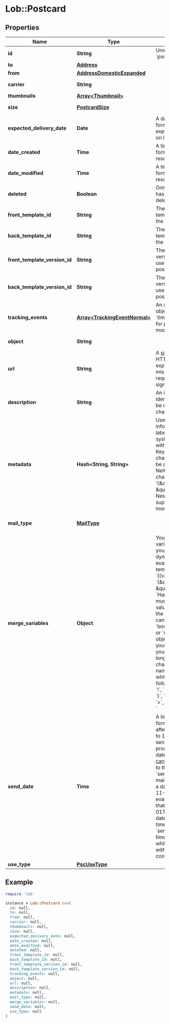 # Lob::Postcard

## Properties

| Name | Type | Description | Notes |
| ---- | ---- | ----------- | ----- |
| **id** | **String** | Unique identifier prefixed with &#x60;psc_&#x60;. |  |
| **to** | [**Address**](Address.md) |  | [optional] |
| **from** | [**AddressDomesticExpanded**](AddressDomesticExpanded.md) |  | [optional] |
| **carrier** | **String** |  | [optional][default to &#39;USPS&#39;] |
| **thumbnails** | [**Array&lt;Thumbnail&gt;**](Thumbnail.md) |  | [optional] |
| **size** | [**PostcardSize**](PostcardSize.md) |  | [optional][default to &#39;4x6&#39;] |
| **expected_delivery_date** | **Date** | A date in YYYY-MM-DD format of the mailpiece&#39;s expected delivery date based on its &#x60;send_date&#x60;. | [optional] |
| **date_created** | **Time** | A timestamp in ISO 8601 format of the date the resource was created. | [optional] |
| **date_modified** | **Time** | A timestamp in ISO 8601 format of the date the resource was last modified. | [optional] |
| **deleted** | **Boolean** | Only returned if the resource has been successfully deleted. | [optional] |
| **front_template_id** | **String** | The unique ID of the HTML template used for the front of the postcard. | [optional] |
| **back_template_id** | **String** | The unique ID of the HTML template used for the back of the postcard. | [optional] |
| **front_template_version_id** | **String** | The unique ID of the specific version of the HTML template used for the front of the postcard. | [optional] |
| **back_template_version_id** | **String** | The unique ID of the specific version of the HTML template used for the back of the postcard. | [optional] |
| **tracking_events** | [**Array&lt;TrackingEventNormal&gt;**](TrackingEventNormal.md) | An array of tracking_event objects ordered by ascending &#x60;time&#x60;. Will not be populated for postcards created in test mode. | [optional] |
| **object** | **String** |  | [optional][default to &#39;postcard&#39;] |
| **url** | **String** | A [signed link](#section/Asset-URLs) served over HTTPS. The link returned will expire in 30 days to prevent mis-sharing. Each time a GET request is initiated, a new signed URL will be generated. |  |
| **description** | **String** | An internal description that identifies this resource. Must be no longer than 255 characters.  | [optional] |
| **metadata** | **Hash&lt;String, String&gt;** | Use metadata to store custom information for tagging and labeling back to your internal systems. Must be an object with up to 20 key-value pairs. Keys must be at most 40 characters and values must be at most 500 characters. Neither can contain the characters &#x60;\&quot;&#x60; and &#x60;\\&#x60;. i.e. &#39;{\&quot;customer_id\&quot; : \&quot;NEWYORK2015\&quot;}&#39; Nested objects are not supported.  See [Metadata](#section/Metadata) for more information. | [optional] |
| **mail_type** | [**MailType**](MailType.md) |  | [optional][default to &#39;usps_first_class&#39;] |
| **merge_variables** | **Object** | You can input a merge variable payload object to your template to render dynamic content. For example, if you have a template like: &#x60;{{variable_name}}&#x60;, pass in &#x60;{\&quot;variable_name\&quot;: \&quot;Harry\&quot;}&#x60; to render &#x60;Harry&#x60;. &#x60;merge_variables&#x60; must be an object. Any type of value is accepted as long as the object is valid JSON; you can use &#x60;strings&#x60;, &#x60;numbers&#x60;, &#x60;booleans&#x60;, &#x60;arrays&#x60;, &#x60;objects&#x60;, or &#x60;null&#x60;. The max length of the object is 25,000 characters. If you call &#x60;JSON.stringify&#x60; on your object, it can be no longer than 25,000 characters. Your variable names cannot contain any whitespace or any of the following special characters: &#x60;!&#x60;, &#x60;\&quot;&#x60;, &#x60;#&#x60;, &#x60;%&#x60;, &#x60;&amp;&#x60;, &#x60;&#39;&#x60;, &#x60;(&#x60;, &#x60;)&#x60;, &#x60;*&#x60;, &#x60;+&#x60;, &#x60;,&#x60;, &#x60;/&#x60;, &#x60;;&#x60;, &#x60;&lt;&#x60;, &#x60;&#x3D;&#x60;, &#x60;&gt;&#x60;, &#x60;@&#x60;, &#x60;[&#x60;, &#x60;\\&#x60;, &#x60;]&#x60;, &#x60;^&#x60;, &#x60;&#x60; &#x60; &#x60;&#x60;, &#x60;{&#x60;, &#x60;|&#x60;, &#x60;}&#x60;, &#x60;~&#x60;. More instructions can be found in [our guide to using html and merge variables](https://lob.com/resources/guides/general/using-html-and-merge-variables). Depending on your [Merge Variable strictness](https://dashboard.lob.com/#/settings/account) setting, if you define variables in your HTML but do not pass them here, you will either receive an error or the variable will render as an empty string. | [optional] |
| **send_date** | **Time** | A timestamp in ISO 8601 format which specifies a date after the current time and up to 180 days in the future to send the letter off for production. Setting a send date overrides the default [cancellation window](#section/Cancellation-Windows) applied to the mailpiece. Until the &#x60;send_date&#x60; has passed, the mailpiece can be canceled. If a date in the format &#x60;2017-11-01&#x60; is passed, it will evaluate to midnight UTC of that date (&#x60;2017-11-01T00:00:00.000Z&#x60;). If a datetime is passed, that exact time will be used. A &#x60;send_date&#x60; passed with no time zone will default to UTC, while a &#x60;send_date&#x60; passed with a time zone will be converted to UTC. | [optional] |
| **use_type** | [**PscUseType**](PscUseType.md) |  | [optional] |

## Example

```ruby
require 'lob'

instance = Lob::Postcard.new(
  id: null,
  to: null,
  from: null,
  carrier: null,
  thumbnails: null,
  size: null,
  expected_delivery_date: null,
  date_created: null,
  date_modified: null,
  deleted: null,
  front_template_id: null,
  back_template_id: null,
  front_template_version_id: null,
  back_template_version_id: null,
  tracking_events: null,
  object: null,
  url: null,
  description: null,
  metadata: null,
  mail_type: null,
  merge_variables: null,
  send_date: null,
  use_type: null
)
```

